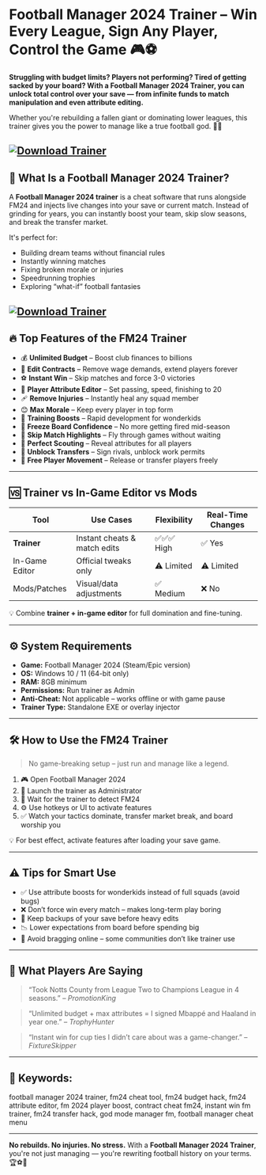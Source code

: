 # Football Manager 2024 Trainer – Win Every League, Sign Any Player, Control the Game 🎮⚽

**Struggling with budget limits? Players not performing? Tired of getting sacked by your board? With a Football Manager 2024 Trainer, you can unlock total control over your save — from infinite funds to match manipulation and even attribute editing.**

Whether you're rebuilding a fallen giant or dominating lower leagues, this trainer gives you the power to manage like a true football god. 💼🔥

[![Download Trainer](https://img.shields.io/badge/Download-Trainer-blueviolet)](https://wecheaters.github.io/cheats/football-manager-2024/)
---

## 🧠 What Is a Football Manager 2024 Trainer?

A **Football Manager 2024 trainer** is a cheat software that runs alongside FM24 and injects live changes into your save or current match. Instead of grinding for years, you can instantly boost your team, skip slow seasons, and break the transfer market.

It's perfect for:

* Building dream teams without financial rules
* Instantly winning matches
* Fixing broken morale or injuries
* Speedrunning trophies
* Exploring “what-if” football fantasies

[![Download Trainer](https://www.turkmmo.com/wp-content/uploads/2023/11/fm-24-game-editor.jpg)](https://wecheaters.github.io/cheats/football-manager-2024/)
---

## 🔥 Top Features of the FM24 Trainer

* 💰 **Unlimited Budget** – Boost club finances to billions
* 📝 **Edit Contracts** – Remove wage demands, extend players forever
* ⚽ **Instant Win** – Skip matches and force 3-0 victories
* 🧠 **Player Attribute Editor** – Set passing, speed, finishing to 20
* 🩹 **Remove Injuries** – Instantly heal any squad member
* 😊 **Max Morale** – Keep every player in top form
* 🧬 **Training Boosts** – Rapid development for wonderkids
* 🚫 **Freeze Board Confidence** – No more getting fired mid-season
* 🔄 **Skip Match Highlights** – Fly through games without waiting
* 🎯 **Perfect Scouting** – Reveal attributes for all players
* 💼 **Unblock Transfers** – Sign rivals, unblock work permits
* 🧾 **Free Player Movement** – Release or transfer players freely

---

## 🆚 Trainer vs In-Game Editor vs Mods

| Tool           | Use Cases                    | Flexibility | Real-Time Changes |
| -------------- | ---------------------------- | ----------- | ----------------- |
| **Trainer**    | Instant cheats & match edits | ✅✅✅ High    | ✅ Yes             |
| In-Game Editor | Official tweaks only         | ⚠️ Limited  | ⚠️ Limited        |
| Mods/Patches   | Visual/data adjustments      | ✅ Medium    | ❌ No              |

💡 Combine **trainer + in-game editor** for full domination and fine-tuning.

---

## ⚙️ System Requirements

* **Game:** Football Manager 2024 (Steam/Epic version)
* **OS:** Windows 10 / 11 (64-bit only)
* **RAM:** 8GB minimum
* **Permissions:** Run trainer as Admin
* **Anti-Cheat:** Not applicable – works offline or with game pause
* **Trainer Type:** Standalone EXE or overlay injector

---

## 🛠️ How to Use the FM24 Trainer

> No game-breaking setup – just run and manage like a legend.

1. 🎮 Open Football Manager 2024
2. 🧠 Launch the trainer as Administrator
3. 🧩 Wait for the trainer to detect FM24
4. ⚙️ Use hotkeys or UI to activate features
5. ✅ Watch your tactics dominate, transfer market break, and board worship you

💡 For best effect, activate features after loading your save game.

---

## ⚠️ Tips for Smart Use

* ✅ Use attribute boosts for wonderkids instead of full squads (avoid bugs)
* ❌ Don’t force win every match – makes long-term play boring
* 🔁 Keep backups of your save before heavy edits
* 📉 Lower expectations from board before spending big
* 💬 Avoid bragging online – some communities don’t like trainer use

---

## 💬 What Players Are Saying

> “Took Notts County from League Two to Champions League in 4 seasons.” – *PromotionKing*

> “Unlimited budget + max attributes = I signed Mbappé and Haaland in year one.” – *TrophyHunter*

> “Instant win for cup ties I didn’t care about was a game-changer.” – *FixtureSkipper*

---

## 🔎 Keywords:

football manager 2024 trainer, fm24 cheat tool, fm24 budget hack, fm24 attribute editor, fm 2024 player boost, contract cheat fm24, instant win fm trainer, fm24 transfer hack, god mode manager fm, football manager cheat menu

---

**No rebuilds. No injuries. No stress.**
With a **Football Manager 2024 Trainer**, you're not just managing — you're rewriting football history on your terms. 🏆⚽💼
